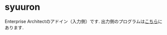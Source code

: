 # syuuron
Enterprise Architectのアドイン（入力側）です.
出力側のプログラムは[こちら](https://github.com/yamazki/syuuron_viewer)にあります.
